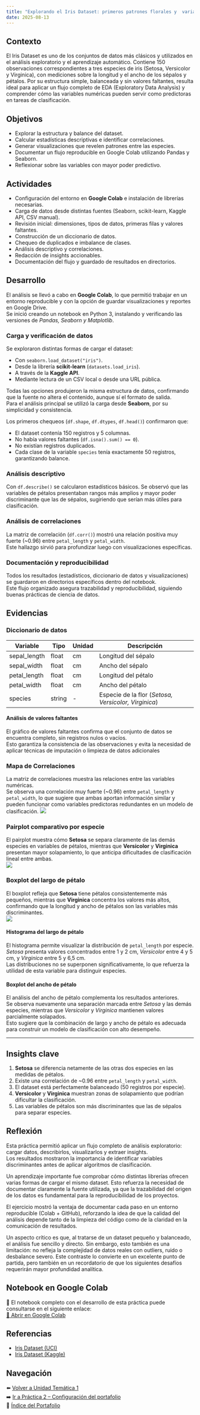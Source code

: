 ```yaml
---
title: "Explorando el Iris Dataset: primeros patrones florales y  variables predictivas"
date: 2025-08-13
---
```


## Contexto
El Iris Dataset es uno de los conjuntos de datos más clásicos y utilizados en el análisis exploratorio y el aprendizaje automático. Contiene 150 observaciones correspondientes a tres especies de iris (Setosa, Versicolor y Virginica), con mediciones sobre la longitud y el ancho de los sépalos y pétalos. Por su estructura simple, balanceada y sin valores faltantes, resulta ideal para aplicar un flujo completo de EDA (Exploratory Data Analysis) y comprender cómo las variables numéricas pueden servir como predictoras en tareas de clasificación.

## Objetivos
- Explorar la estructura y balance del dataset.  
- Calcular estadísticas descriptivas e identificar correlaciones.
- Generar visualizaciones que revelen patrones entre las especies.  
- Documentar un flujo reproducible en Google Colab utilizando Pandas y Seaborn.  
- Reflexionar sobre las variables con mayor poder predictivo.  

## Actividades
- Configuración del entorno en **Google Colab** e instalación de librerías necesarias.  
- Carga de datos desde distintas fuentes (Seaborn, scikit-learn, Kaggle API, CSV manual).  
- Revisión inicial: dimensiones, tipos de datos, primeras filas y valores faltantes.  
- Construcción de un diccionario de datos.  
- Chequeo de duplicados e imbalance de clases.  
- Análisis descriptivo y correlaciones.  
- Redacción de insights accionables.  
- Documentación del flujo y guardado de resultados en directorios.  

## Desarrollo
El análisis se llevó a cabo en **Google Colab**, lo que permitió trabajar en un entorno reproducible y con la opción de guardar visualizaciones y reportes en Google Drive.  
Se inició creando un notebook en Python 3, instalando y verificando las versiones de *Pandas, Seaborn y Matplotlib*.  

### Carga y verificación de datos
Se exploraron distintas formas de cargar el dataset:  
- Con `seaborn.load_dataset("iris")`.  
- Desde la librería **scikit-learn** (`datasets.load_iris`).  
- A través de la **Kaggle API**.  
- Mediante lectura de un CSV local o desde una URL pública.  

Todas las opciones produjeron la misma estructura de datos, confirmando que la fuente no altera el contenido, aunque sí el formato de salida.  
Para el análisis principal se utilizó la carga desde **Seaborn**, por su simplicidad y consistencia.  

Los primeros chequeos (`df.shape`, `df.dtypes`, `df.head()`) confirmaron que:  
- El dataset contenía 150 registros y 5 columnas.  
- No había valores faltantes (`df.isna().sum() == 0`).  
- No existían registros duplicados.  
- Cada clase de la variable `species` tenía exactamente 50 registros, garantizando balance.  

### Análisis descriptivo
Con `df.describe()` se calcularon estadísticos básicos. Se observó que las variables de pétalos presentaban rangos más amplios y mayor poder discriminante que las de sépalos, sugiriendo que serían más útiles para clasificación.  

### Análisis de correlaciones
La matriz de correlación (`df.corr()`) mostró una relación positiva muy fuerte (~0.96) entre `petal_length` y `petal_width`.  
Este hallazgo sirvió para profundizar luego con visualizaciones específicas.  

### Documentación y reproducibilidad
Todos los resultados (estadísticos, diccionario de datos y visualizaciones) se guardaron en directorios específicos dentro del notebook.  
Este flujo organizado asegura trazabilidad y reproducibilidad, siguiendo buenas prácticas de ciencia de datos.

## Evidencias
### Diccionario de datos
| Variable        | Tipo    | Unidad | Descripción                 |
|-----------------|--------|--------|-----------------------------|
| sepal_length    | float  | cm     | Longitud del sépalo         |
| sepal_width     | float  | cm     | Ancho del sépalo            |
| petal_length    | float  | cm     | Longitud del pétalo         |
| petal_width     | float  | cm     | Ancho del pétalo            |
| species         | string | -      | Especie de la flor (*Setosa, Versicolor, Virginica*) |

#### Análisis de valores faltantes
El gráfico de valores faltantes confirma que el conjunto de datos se encuentra completo, sin registros nulos o vacíos.  
Esto garantiza la consistencia de las observaciones y evita la necesidad de aplicar técnicas de imputación o limpieza de datos adicionales

### Mapa de Correlaciones
La matriz de correlaciones muestra las relaciones entre las variables numéricas.  
Se observa una correlación muy fuerte (~0.96) entre `petal_length` y `petal_width`, lo que sugiere que ambas aportan información similar y pueden funcionar como variables predictoras redundantes en un modelo de clasificación.
![](../../assets/heatmap.png)

### Pairplot comparativo por especie 
El pairplot muestra cómo **Setosa** se separa claramente de las demás especies en variables de pétalos, mientras que **Versicolor** y **Virginica** presentan mayor solapamiento, lo que anticipa dificultades de clasificación lineal entre ambas.  
![](../../assets/Pairplot.png)

### Boxplot del largo de pétalo
El boxplot refleja que **Setosa** tiene pétalos consistentemente más pequeños, mientras que **Virginica** concentra los valores más altos, confirmando que la longitud y ancho de pétalos son las variables más discriminantes.  
![](../../assets/Box_petal_length.png)

#### Histograma del largo de pétalo

El histograma permite visualizar la distribución de `petal_length` por especie.  
*Setosa* presenta valores concentrados entre 1 y 2 cm, *Versicolor* entre 4 y 5 cm, y *Virginica* entre 5 y 6,5 cm.  
Las distribuciones no se superponen significativamente, lo que refuerza la utilidad de esta variable para distinguir especies.

#### Boxplot del ancho de pétalo

El análisis del ancho de pétalo complementa los resultados anteriores.  
Se observa nuevamente una separación marcada entre *Setosa* y las demás especies, mientras que *Versicolor* y *Virginica* mantienen valores parcialmente solapados.  
Esto sugiere que la combinación de largo y ancho de pétalo es adecuada para construir un modelo de clasificación con alto desempeño.

---
## Insights clave
1. **Setosa** se diferencia netamente de las otras dos especies en las medidas de pétalos.  
2. Existe una correlación de ~0.96 entre `petal_length` y `petal_width`.  
3. El dataset está perfectamente balanceado (50 registros por especie).  
4. **Versicolor** y **Virginica** muestran zonas de solapamiento que podrían dificultar la clasificación.  
5. Las variables de pétalos son más discriminantes que las de sépalos para separar especies.  

## Reflexión
Esta práctica permitió aplicar un flujo completo de análisis exploratorio: cargar datos, describirlos, visualizarlos y extraer insights.  
Los resultados mostraron la importancia de identificar variables discriminantes antes de aplicar algoritmos de clasificación.  

Un aprendizaje importante fue comprobar cómo distintas librerías ofrecen varias formas de cargar el mismo dataset. Esto refuerza la necesidad de documentar claramente la fuente utilizada, ya que la trazabilidad del origen de los datos es fundamental para la reproducibilidad de los proyectos.  

El ejercicio mostró la ventaja de documentar cada paso en un entorno reproducible (Colab + GitHub), reforzando la idea de que la calidad del análisis depende tanto de la limpieza del código como de la claridad en la comunicación de resultados.  

Un aspecto crítico es que, al tratarse de un dataset pequeño y balanceado, el análisis fue sencillo y directo. Sin embargo, esto también es una limitación: no refleja la complejidad de datos reales con outliers, ruido o desbalance severo. Este contraste lo convierte en un excelente punto de partida, pero también en un recordatorio de que los siguientes desafíos requerirán mayor profundidad analítica.  

## Notebook en Google Colab
📓 El notebook completo con el desarrollo de esta práctica puede consultarse en el siguiente enlace:  
[🔗 Abrir en Google Colab](https://colab.research.google.com/github/agustina-esquibel/Ingenieria-datos/blob/main/docs/UT1/practica1/practica1_agustina_esquibel.ipynb)

## Referencias
- [Iris Dataset (UCI)](https://archive.ics.uci.edu/dataset/53/iris)  
- [Iris Dataset (Kaggle)](https://www.kaggle.com/datasets/uciml/iris)  

## Navegación
⬅️ [Volver a Unidad Temática 1](../main.md)  
➡️ [Ir a Práctica 2 – Configuración del portafolio](../practica2/main2.md)  
📓 [Índice del Portafolio](../../portfolio/index.md)  
